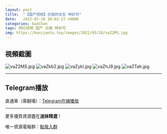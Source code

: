 ```yaml
---
layout: post
title:  "【国产视频】合租的女生 林妙可"
date:   2022-03-18 10:02:22 +0800
categories: GuoChan
tags: 网红视频 国产 合租 林妙可
img: https://kanjiantu.top/images/2022/03/18/vaZ2MS.jpg
---
```



## 視頻截圖

![vaZ2MS.jpg](https://kanjiantu.top/images/2022/03/18/vaZ2MS.jpg)
![vaZkb2.jpg](https://kanjiantu.top/images/2022/03/18/vaZkb2.jpg)
![vaZykI.jpg](https://kanjiantu.top/images/2022/03/18/vaZykI.jpg)
![vaZhJ9.jpg](https://kanjiantu.top/images/2022/03/18/vaZhJ9.jpg)
![vaZTah.jpg](https://kanjiantu.top/images/2022/03/18/vaZTah.jpg)

* * *
## Telegram播放

直通車（需翻墻）：[Telegram在線播放](https://t.me/mimeijingxuan/194)

* * *
更多優質資源盡在**迷妹精選**！

唯一資源電報群：[點我入群](https://t.me/mimeijingxuan)



